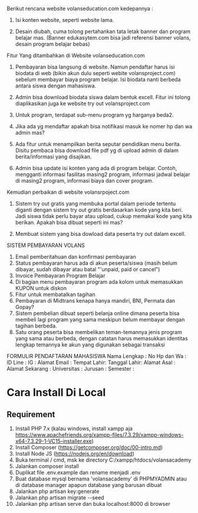Berikut rencana website volanseducation.com kedepannya :

1. Isi konten website, seperti website lama.

2. Desain diubah, cuma tolong pertahankan tata letak banner dan program belajar mas.
(Banner edukasytem.com bisa jadi referensi banner volans, desain program belajar bebas)


Fitur Yang ditambahkan di Website volanseducation.com
1. Pembayaran bisa langsung di website. 
Namun pendaftar harus isi biodata di web (bikin akun dulu seperti webite volansproject.com) sebelum membayar biaya program belajar. Isi biodata nanti berbeda antara siswa dengan mahasiswa.

2. Admin bisa download biodata siswa dalam bentuk excell. Fitur ini tolong diaplikasikan juga ke website try out volansproject.com

3. Untuk program, terdapat sub-menu program yg harganya beda2.

4. Jika ada yg mendaftar apakah bisa notifikasi masuk ke nomer hp dan wa admin mas?

5. Ada fitur untuk menampilkan berita seputar pendidikan menu berita. Disitu pembaca bisa download file pdf yg di upload admin di dalam berita/informasi yang disajikan.

6. Admin bisa update isi konten yang ada di program belajar. Contoh, mengganti informasi fasilitas masing2 program, informasi jadwal belajar di masing2 program, informasi biaya dan cover program.


Kemudian perbaikan di website volansrpoject.com
1. Sistem try out gratis yang membuka portal dalam periode tertentu diganti dengan sistem try out gratis berdasarkan kode yang kita beri. Jadi siswa tidak perlu bayar atau upload, cukup memakai kode yang kita berikan.
Apakah bisa dibuat seperti ini mas?

2. Membuat sistem yang bisa dowload data peserta try out dalam excell.


SISTEM PEMBAYARAN VOLANS

1. Email pemberitahuan dan konfirmasi pembayaran
2. Status pembayaran harus ada di akun peserta/siswa (masih belum dibayar, sudah dibayar atau batal "'unpaid, paid or cancel")
3. Invoice Pembayaran Program Belajar
4. Di bagian menu pembayaran program ada kolom untuk memasukkan KUPON untuk diskon
5. Fitur untuk membatalkan tagihan
6. Pembayaran di Midtrans kenapa hanya mandiri, BNI, Permata dan Gopay?
7. Sistem pembelian dibuat seperti belanja online dimana peserta bisa membeli lagi  program yang sama meskipun belum membayar dengan tagihan berbeda.
8. Satu orang peserta bisa membelikan teman-temannya jenis program yang sama atau berbeda, dengan catatan harus memasukkan identitas lengkap temannya ke akun yang digunakan sebagai transaksi

FORMULIR PENDAFTARAN MAHASISWA
Nama Lengkap : 
No Hp dan Wa :
ID Line :
IG :
Alamat Email :
Tempat Lahir:
Tanggal Lahir:
Alamat Asal :
Alamat Sekarang :
Universitas :
Jurusan :
Semester :

# Cara Install Di Local

## Requirement 
1. Install PHP 7.x (kalau windows, install xampp aja https://www.apachefriends.org/xampp-files/7.3.29/xampp-windows-x64-7.3.29-1-VC15-installer.exe)
2. Install Composer (https://getcomposer.org/doc/00-intro.md) 
3. Install Node JS (https://nodejs.org/en/download)
4. Buka terminal / cmd, msk ke directory C:/xampp/htdocs/volansacademy 
5. Jalankan composer install 
7. Duplikat file .env.example dan rename menjadi .env 
8. Buat database mysql bernama 'volansacademy' di PHPMYADMIN atau di database manager apapun
   database yang barusan dibuat
9. Jalankan php artisan key:generate 
10. Jalankan php artisan migrate --seed 
11. Jalankan php artisan serve dan buka localhost:8000 di browser